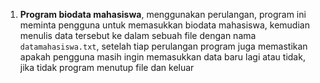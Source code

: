 1. **Program biodata mahasiswa**, menggunakan perulangan, program ini meminta
   pengguna untuk memasukkan biodata mahasiswa, kemudian menulis data tersebut
   ke dalam sebuah file dengan nama `datamahasiswa.txt`, setelah tiap
   perulangan program juga memastikan apakah pengguna masih ingin memasukkan
   data baru lagi atau tidak, jika tidak program menutup file dan keluar
